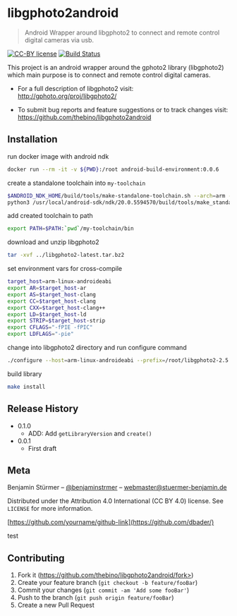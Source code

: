 # libgphoto2android
> Android Wrapper around libgphoto2 to connect and remote control digital cameras via usb.

[![CC-BY license](https://img.shields.io/badge/License-CC--BY-blue.svg)](https://creativecommons.org/licenses/by-nd/4.0)
[![Build Status](https://travis-ci.org/thebino/libgphoto2android.svg?branch=master)](https://travis-ci.org/thebino/libgphoto2android)

This project is an android wrapper around the gphoto2 library (libgphoto2) 
which main purpose is to connect and remote control digital cameras.

 * For a full description of libgphoto2 visit:
  http://gphoto.org/proj/libgphoto2/

 * To submit bug reports and feature suggestions or to track changes visit:
  https://github.com/thebino/libgphoto2android

## Installation

run docker image with android ndk
```sh
docker run --rm -it -v ${PWD}:/root android-build-environment:0.0.6
```


create a standalone toolchain into `my-toolchain`
```sh
$ANDROID_NDK_HOME/build/tools/make-standalone-toolchain.sh --arch=arm --install-dir=my-toolchain --force
python3 /usr/local/android-sdk/ndk/20.0.5594570/build/tools/make_standalone_toolchain.py --arch arm --install-dir my-toolchain --force
```


add created toolchain to path
```sh
export PATH=$PATH:`pwd`/my-toolchain/bin
```


download and unzip libgphoto2 
```sh
tar -xvf ../libgphoto2-latest.tar.bz2 
```


set environment vars for cross-compile
```sh
target_host=arm-linux-androideabi
export AR=$target_host-ar
export AS=$target_host-clang
export CC=$target_host-clang
export CXX=$target_host-clang++
export LD=$target_host-ld
export STRIP=$target_host-strip
export CFLAGS="-fPIE -fPIC"
export LDFLAGS="-pie"
```


change into libgphoto2 directory and run configure command
```sh
./configure --host=arm-linux-androideabi --prefix=/root/libgphoto2-2.5.23/output --with-sysroot="/usr/local/android-sdk/ndk/20.0.5594570/sysroot/usr/lib/arm-linux-androideabi/"
```

build library
```sh
make install
```


## Release History

* 0.1.0
    * ADD: Add `getLibraryVersion` and `create()`
* 0.0.1
    * First draft

## Meta

Benjamin Stürmer – [@benjaminstrmer](https://twitter.com/benjaminstrmer) – webmaster@stuermer-benjamin.de

Distributed under the Attribution 4.0 International (CC BY 4.0) license. See ``LICENSE`` for more information.

[https://github.com/yourname/github-link](https://github.com/dbader/)

test
## Contributing

1. Fork it (https://github.com/thebino/libgphoto2android/fork>)
2. Create your feature branch (`git checkout -b feature/fooBar`)
3. Commit your changes (`git commit -am 'Add some fooBar'`)
4. Push to the branch (`git push origin feature/fooBar`)
5. Create a new Pull Request
   
